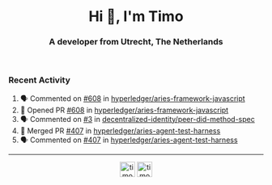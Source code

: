 <h1 align="center">Hi 👋, I'm Timo</h1>
<h3 align="center">A developer from Utrecht, The Netherlands</h3>
<br/>
<!-- https://github.com/rahuldkjain/github-profile-readme-generator --!>

<!--  <p align="left"><img src="https://github-readme-stats.vercel.app/api?username=timoglastra&show_icons=true&count_private=true&" alt="timoglastra" /></p> --!>

<!--
Github language stats
<p align="left"><img src="https://github-readme-stats.vercel.app/api/top-langs/?username=timoglastra&layout=compact" alt="timoglastra" /><p>
-->

<!-- Codestats language stats -->
<!-- <p align="left"><img src="https://codestats-readme.vercel.app/api/top-langs/?username=timoglastra&layout=compact&language_count=12" alt="timoglastra" /><p>    --!>
  
<h3>Recent Activity</h3>

<!--START_SECTION:activity-->
1. 🗣 Commented on [#608](https://github.com/hyperledger/aries-framework-javascript/issues/608) in [hyperledger/aries-framework-javascript](https://github.com/hyperledger/aries-framework-javascript)
2. 💪 Opened PR [#608](https://github.com/hyperledger/aries-framework-javascript/pull/608) in [hyperledger/aries-framework-javascript](https://github.com/hyperledger/aries-framework-javascript)
3. 🗣 Commented on [#3](https://github.com/decentralized-identity/peer-did-method-spec/issues/3) in [decentralized-identity/peer-did-method-spec](https://github.com/decentralized-identity/peer-did-method-spec)
4. 🎉 Merged PR [#407](https://github.com/hyperledger/aries-agent-test-harness/pull/407) in [hyperledger/aries-agent-test-harness](https://github.com/hyperledger/aries-agent-test-harness)
5. 🗣 Commented on [#407](https://github.com/hyperledger/aries-agent-test-harness/issues/407) in [hyperledger/aries-agent-test-harness](https://github.com/hyperledger/aries-agent-test-harness)
<!--END_SECTION:activity-->

---

<p align="center">
<a href="https://twitter.com/timoglastra" target="blank"><img align="center" src="https://cdn.jsdelivr.net/npm/simple-icons@3.0.1/icons/twitter.svg" alt="timoglastra" height="30" width="30" /></a>
<a href="https://linkedin.com/in/timoglastra" target="blank"><img align="center" src="https://cdn.jsdelivr.net/npm/simple-icons@3.0.1/icons/linkedin.svg" alt="timoglastra" height="30" width="30" /></a>
</p>



